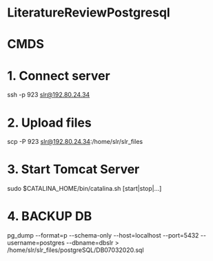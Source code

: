 # LiteratureReviewPostgresql

# CMDS

# 1. Connect server 
  ssh -p 923 slr@192.80.24.34
# 2. Upload files
  scp -P 923 slr@192.80.24.34:/home/slr/slr_files
# 3. Start Tomcat Server
 sudo $CATALINA_HOME/bin/catalina.sh [start|stop|...]
# 4. BACKUP DB
pg_dump --format=p --schema-only --host=localhost --port=5432 --username=postgres --dbname=dbslr > /home/slr/slr_files/postgreSQL/DB07032020.sql
